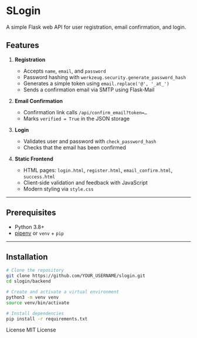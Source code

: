 # SLogin

A simple Flask web API for user registration, email confirmation, and login.

## Features
1. **Registration**  
   - Accepts `name`, `email`, and `password`  
   - Password hashing with `werkzeug.security.generate_password_hash`  
   - Generates a simple token using `email.replace('@', '_at_')`  
   - Sends a confirmation email via SMTP using Flask‑Mail

2. **Email Confirmation**  
   - Confirmation link calls `/api/confirm_email?token=…`  
   - Marks `verified = True` in the JSON storage

3. **Login**  
   - Validates user and password with `check_password_hash`  
   - Checks that the email has been confirmed

4. **Static Frontend**  
   - HTML pages: `login.html`, `register.html`, `email_confirm.html`, `success.html`  
   - Client‑side validation and feedback with JavaScript  
   - Modern styling via `style.css`
---

## Prerequisites

- Python 3.8+  
- [pipenv](https://pipenv.pypa.io/en/latest/) or `venv` + `pip`
---

## Installation

```bash
# Clone the repository
git clone https://github.com/YOUR_USERNAME/slogin.git
cd slogin/backend

# Create and activate a virtual environment
python3 -m venv venv
source venv/bin/activate

# Install dependencies
pip install -r requirements.txt
```
License
MIT License
